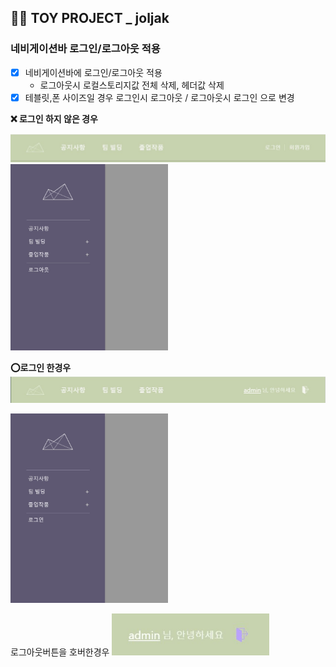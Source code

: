 ## 👩‍🎓 TOY PROJECT _ joljak
### 네비게이션바 로그인/로그아웃 적용
- [x] 네비게이션바에 로그인/로그아웃 적용
	-  로그아웃시 로컬스토리지값 전체 삭제, 헤더값 삭제
- [x] 테블릿,폰 사이즈일 경우 로그인시 로그아웃 / 로그아웃시 로그인 으로 변경

**❌ 로그인 하지 않은 경우**

<img src="https://github.com/gay0ung/TIL/blob/master/%EC%9A%94%EC%95%BD%20%EC%A0%95%EB%A6%AC/images/%ED%99%94%EB%A9%B4%20%EC%BA%A1%EC%B2%98%202021-04-07%20163528.jpg?raw=true"/>

<img src="https://github.com/gay0ung/TIL/blob/master/%EC%9A%94%EC%95%BD%20%EC%A0%95%EB%A6%AC/images/%ED%99%94%EB%A9%B4%20%EC%BA%A1%EC%B2%98%202021-04-07%20163616.jpg?raw=true" width=50%/>

**⭕로그인 한경우**
<img src="https://github.com/gay0ung/TIL/blob/master/%EC%9A%94%EC%95%BD%20%EC%A0%95%EB%A6%AC/images/%ED%99%94%EB%A9%B4%20%EC%BA%A1%EC%B2%98%202021-04-07%20163555.jpg?raw=true"/>


<img src="https://github.com/gay0ung/TIL/blob/master/%EC%9A%94%EC%95%BD%20%EC%A0%95%EB%A6%AC/images/%ED%99%94%EB%A9%B4%20%EC%BA%A1%EC%B2%98%202021-04-07%20163630.jpg?raw=true" width=50%/>

로그아웃버튼을 호버한경우
<img src="https://github.com/gay0ung/TIL/blob/master/%EC%9A%94%EC%95%BD%20%EC%A0%95%EB%A6%AC/images/%ED%99%94%EB%A9%B4%20%EC%BA%A1%EC%B2%98%202021-04-07%20163703.jpg?raw=true" width=50%>













